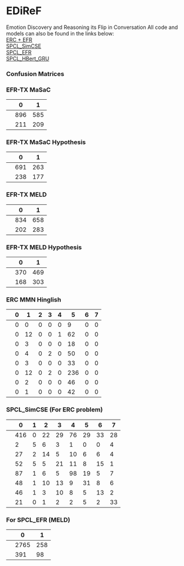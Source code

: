 # EDiReF
Emotion Discovery and Reasoning its Flip in Conversation
All code and models can also be found in the links below:  
[ERC + EFR](https://drive.google.com/drive/folders/1caVkW4nahhVq8UFcoxfXh8h1WLwD8roZ?usp=sharing)  
[SPCL_SimCSE](https://drive.google.com/drive/folders/1It9bYNx94ebsgI3Cc-zpd4OYh7wMvNKh?usp=sharing)  
[SPCL_EFR](https://drive.google.com/drive/folders/1UyLdZndFs9bTclxYQ0H7n_yuAZfEazLx?usp=sharing)  
[SPCL_HBert_GRU](https://drive.google.com/drive/folders/1rkJnSdMWwVhLtGPBqFYNSXluMmGchhKR)  

### Confusion Matrices
### EFR-TX MaSaC

|           | 0 | 1 |
|-----------|---|---|
|            | 896 | 585 |
|            | 211 | 209 |

### EFR-TX MaSaC Hypothesis

|           | 0 | 1 |
|-----------|---|---|
|            | 691 | 263 |
|            | 238 | 177 |

### EFR-TX MELD

|           | 0 | 1 |
|-----------|---|---|
|            | 834 | 658 |
|            | 202 | 283 |

### EFR-TX MELD Hypothesis

|           | 0 | 1 |
|-----------|---|---|
|            | 370 | 469 |
|            | 168 | 303 |

### ERC MMN Hinglish

|           | 0 | 1 | 2 | 3 | 4 | 5 | 6 | 7 |
|-----------|---|---|---|---|---|---|---|---|
|           | 0 | 0 | 0 | 0 | 0 | 9 | 0 | 0 |
|           | 0 | 12 | 0 | 0 | 1 | 62 | 0 | 0 |
|           | 0 | 3 | 0 | 0 | 0 | 18 | 0 | 0 |
|           | 0 | 4 | 0 | 2 | 0 | 50 | 0 | 0 |
|           | 0 | 3 | 0 | 0 | 0 | 33 | 0 | 0 |
|           | 0 | 12 | 0 | 2 | 0 | 236 | 0 | 0 |
|           | 0 | 2 | 0 | 0 | 0 | 46 | 0 | 0 |
|           | 0 | 1 | 0 | 0 | 0 | 42 | 0 | 0 |

### SPCL_SimCSE (For ERC problem)

|           | 0 | 1 | 2 | 3 | 4 | 5 | 6 | 7 |
|-----------|---|---|---|---|---|---|---|---|
|           | 416 | 0 | 22 | 29 | 76 | 29 | 33 | 28 |
|           | 2 | 5 | 6 | 3 | 1 | 0 | 0 | 4 |
|           | 27 | 2 | 14 | 5 | 10 | 6 | 6 | 4 |
|           | 52 | 5 | 5 | 21 | 11 | 8 | 15 | 1 |
|           | 87 | 1 | 6 | 5 | 98 | 19 | 5 | 7 |
|           | 48 | 1 | 10 | 13 | 9 | 31 | 8 | 6 |
|           | 46 | 1 | 3 | 10 | 8 | 5 | 13 | 2 |
|           | 21 | 0 | 1 | 2 | 2 | 5 | 2 | 33 |

### For SPCL_EFR (MELD)

|           | 0 | 1 |
|-----------|---|---|
|           | 2765 | 258 |
|           | 391 | 98 |
